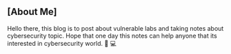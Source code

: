 
## [About Me]

Hello there, this blog is to post about vulnerable labs and taking notes about cybersecurity topic. Hope that one day this notes can help anyone that its interested in cybersecurity world. :busts_in_silhouette: :computer: 
